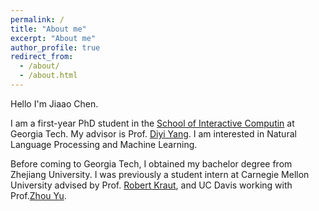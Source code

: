 ```yaml
---
permalink: /
title: "About me"
excerpt: "About me"
author_profile: true
redirect_from: 
  - /about/
  - /about.html
---
```


Hello I'm Jiaao Chen.


I am a first-year PhD student in the [School of Interactive Computin](https://www.ic.gatech.edu/) at Georgia Tech. My advisor is Prof. [Diyi Yang](https://www.cc.gatech.edu/~dyang888/index.html). I am interested in Natural Language Processing and Machine Learning. 



Before coming to Georgia Tech, I obtained my bachelor degree from Zhejiang University. I was previously a student intern at Carnegie Mellon University advised by Prof. [Robert Kraut](https://hcii.cmu.edu/people/robert-kraut), and UC Davis working with Prof.[Zhou Yu](http://zhouyu.cs.ucdavis.edu/).